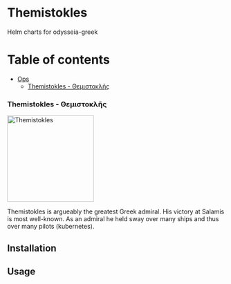 # Themistokles

Helm charts for odysseia-greek


# Table of contents <!-- omit in toc -->
- [Ops](#ops)
    - [Themistokles - Θεμιστοκλῆς](#themistokles---θεμιστοκλῆς)


### Themistokles - Θεμιστοκλῆς

<img src="https://upload.wikimedia.org/wikipedia/commons/8/86/Illustrerad_Verldshistoria_band_I_Ill_116.png" alt="Themistokles" width="200"/>

Themistokles is argueably the greatest Greek admiral. His victory at Salamis is most well-known. As an admiral he held sway over many ships and thus over many pilots (kubernetes).


## Installation

## Usage
